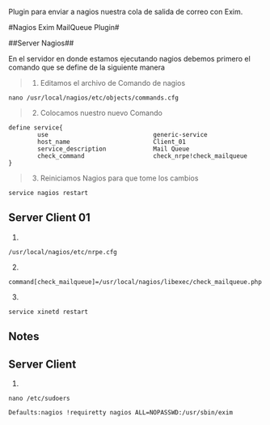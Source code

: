 Plugin para enviar a nagios nuestra cola de salida de correo con Exim.

#Nagios Exim MailQueue Plugin#

##Server Nagios##

En el servidor en donde estamos ejecutando nagios debemos primero el comando que se define de la siguiente manera

> 1. Editamos el archivo de Comando de nagios

`nano /usr/local/nagios/etc/objects/commands.cfg`

> 2. Colocamos nuestro nuevo Comando

```
define service{
        use                             generic-service
       	host_name                       Client_01
        service_description             Mail Queue
        check_command                   check_nrpe!check_mailqueue
}
```
> 3. Reiniciamos Nagios para que tome los cambios

`service nagios restart`


Server Client 01
-----------------
1.
`/usr/local/nagios/etc/nrpe.cfg`

2.
`command[check_mailqueue]=/usr/local/nagios/libexec/check_mailqueue.php`

3.
`service xinetd restart`

Notes
-----

Server Client
---------------

1.
`nano /etc/sudoers`

`
Defaults:nagios !requiretty
nagios ALL=NOPASSWD:/usr/sbin/exim
`
